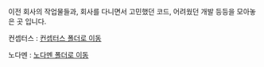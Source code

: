 이전 회사의 작업물들과, 회사를 다니면서 고민했던 코드, 어려웠던 개발 등등을 모아놓은 곳 입니다.

컨셉터스 : [컨셉터스 폴더로 이동](https://github.com/riccio-ryu/portfolio/tree/master/previous_company_work/concepters)

노다멘 : [노다멘 폴더로 이동](https://github.com/riccio-ryu/portfolio/tree/master/previous_company_work/nodamen)
